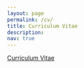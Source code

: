 ```yaml
---
layout: page
permalink: /cv/
title: Curriculum Vitae 
description: 
nav: true
---
```

[Curriculum Vitae](/assets/pdf/cv.pdf) 